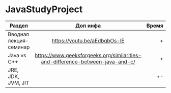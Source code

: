 # JavaStudyProject
| Раздел     | Доп инфа               | Время |
| ------------- |:------------------:| -----:|
| Вводная лекция-семинар  |https://youtu.be/aEdbqbOs-lE| + |
| Java vs C++     |https://www.geeksforgeeks.org/similarities-and-difference-between-java-and-c/|+|
| JRE, JDK, JVM, JIT ||+-|
